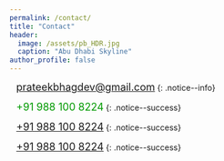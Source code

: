 ```yaml
---
permalink: /contact/
title: "Contact"
header:
  image: /assets/pb_HDR.jpg
  caption: "Abu Dhabi Skyline"
author_profile: false
---
```


<i class="fas fa-envelope fa-lg"></i>&nbsp;&nbsp;&nbsp;<font size="4"><a href="mailto:prateekbhagdev@gmail.com" style="text-decoration:none">prateekbhagdev@gmail.com</a></font>
{: .notice--info}

<i class="fas fa-phone fa-lg"></i>&nbsp;&nbsp;&nbsp;<font size="4" color="#009900">+91 988 100 8224</font>
{: .notice--success}

<i class="fas fa-phone fa-lg"></i>&nbsp;&nbsp;&nbsp;<font size="4" color="#009900"><a href="tel:+91-988-100-8224">+91 988 100 8224</a></font>
{: .notice--success}

<i class="fas fa-phone fa-lg"></i>&nbsp;&nbsp;&nbsp;<font size="4" color="#009900"><a href="tel:+91-988-100-8224">+91 988 100 8224</a></font>
{: .notice--success}
